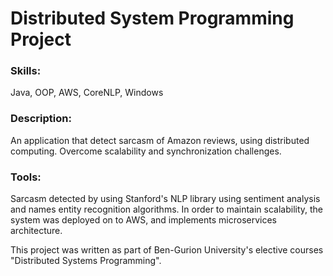 # Distributed System Programming Project

### Skills:
Java, OOP, AWS, CoreNLP, Windows

### Description: 
An application that detect sarcasm of Amazon reviews, using distributed computing. 
Overcome scalability and synchronization challenges.

### Tools: 
Sarcasm detected by using Stanford's NLP library using sentiment analysis and names entity recognition algorithms. 
In order to maintain scalability, the system was deployed on to AWS, and implements microservices architecture.

This project was written as part of Ben-Gurion University's elective courses "Distributed Systems Programming".






